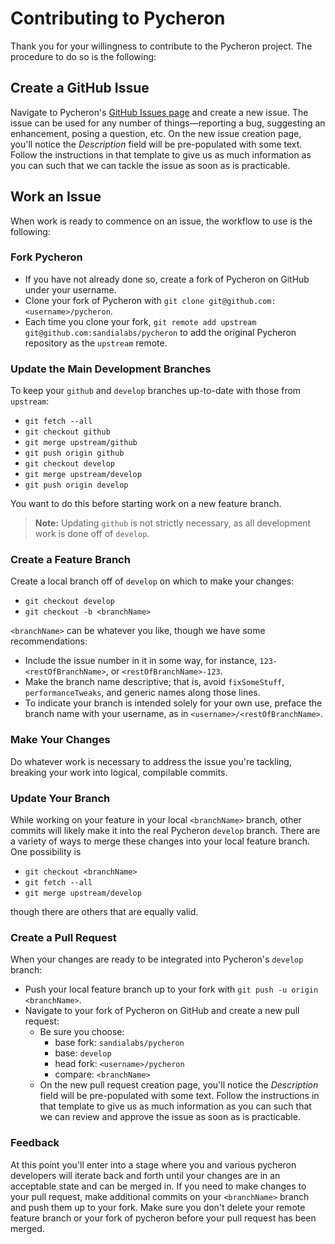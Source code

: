 # Contributing to Pycheron

Thank you for your willingness to contribute to the Pycheron project.  The procedure to do so is the following:

## Create a GitHub Issue

Navigate to Pycheron's [GitHub Issues page](https://github.com/sandialabs/pycheron/issues) and create a new issue.  The issue can be used for any number of things&mdash;reporting a bug, suggesting an enhancement, posing a question, etc.  On the new issue creation page, you'll notice the *Description* field will be pre-populated with some text.  Follow the instructions in that template to give us as much information as you can such that we can tackle the issue as soon as is practicable.

## Work an Issue

When work is ready to commence on an issue, the workflow to use is the following:

### Fork Pycheron

* If you have not already done so, create a fork of Pycheron on GitHub under your username.
* Clone your fork of Pycheron with `git clone git@github.com:<username>/pycheron`.
* Each time you clone your fork, `git remote add upstream git@github.com:sandialabs/pycheron` to add the original Pycheron repository as the `upstream` remote.

### Update the Main Development Branches

To keep your `github` and `develop` branches up-to-date with those from `upstream`:

* `git fetch --all`
* `git checkout github`
* `git merge upstream/github`
* `git push origin github`
* `git checkout develop`
* `git merge upstream/develop`
* `git push origin develop`

You want to do this before starting work on a new feature branch.

> **Note:**  Updating `github` is not strictly necessary, as all development work is done off of `develop`.

### Create a Feature Branch

Create a local branch off of `develop` on which to make your changes:

* `git checkout develop`
* `git checkout -b <branchName>`

`<branchName>` can be whatever you like, though we have some recommendations:
* Include the issue number in it in some way, for instance, `123-<restOfBranchName>`, or `<restOfBranchName>-123`.
* Make the branch name descriptive; that is, avoid `fixSomeStuff`, `performanceTweaks`, and generic names along those lines.
* To indicate your branch is intended solely for your own use, preface the branch name with your username, as in `<username>/<restOfBranchName>`.

### Make Your Changes

Do whatever work is necessary to address the issue you're tackling, breaking your work into logical, compilable commits.

### Update Your Branch

While working on your feature in your local `<branchName>` branch, other commits will likely make it into the real Pycheron `develop` branch.  There are a variety of ways to merge these changes into your local feature branch.  One possibility is

* `git checkout <branchName>`
* `git fetch --all`
* `git merge upstream/develop`

though there are others that are equally valid.

### Create a Pull Request

When your changes are ready to be integrated into Pycheron's `develop` branch:

* Push your local feature branch up to your fork with `git push -u origin <branchName>`.
* Navigate to your fork of Pycheron on GitHub and create a new pull request:
  * Be sure you choose:
    * base fork:  `sandialabs/pycheron`
    * base:  `develop`
    * head fork:  `<username>/pycheron`
    * compare:  `<branchName>`
  * On the new pull request creation page, you'll notice the *Description* field will be pre-populated with some text.  Follow the instructions in that template to give us as much information as you can such that we can review and approve the issue as soon as is practicable.

### Feedback

At this point you'll enter into a stage where you and various pycheron developers will iterate back and forth until your changes are in an acceptable state and can be merged in.  If you need to make changes to your pull request, make additional commits on your `<branchName>` branch and push them up to your fork.  Make sure you don't delete your remote feature branch or your fork of pycheron before your pull request has been merged.
